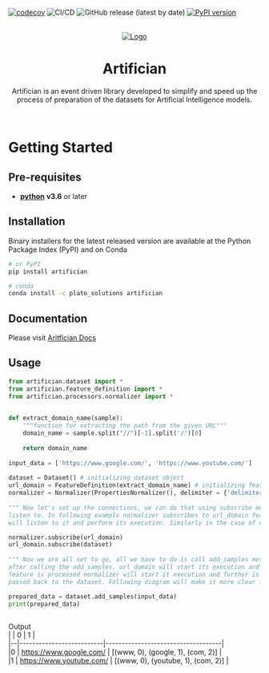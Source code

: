 
<div id="top"></div>  

[![codecov](https://codecov.io/gh/Plato-solutions/artifician/branch/main/graph/badge.svg?token=de0f5b64-eda8-4352-9d4d-48af50af44bb)](https://codecov.io/gh/Plato-solutions/artifician)
![CI/CD](https://github.com/Plato-solutions/artifician/actions/workflows/python-ci.yml/badge.svg?branch=main)
![GitHub release (latest by date)](https://img.shields.io/github/v/release/Plato-solutions/artifician)
[![PyPI version](https://badge.fury.io/py/artifician.svg)](https://pypi.org/project/artifician/)

  
<!-- PROJECT LOGO -->  
  
<br />  
  
<div align="center">  
  
<a href="https://www.platosolutions.io/">  
  
<img src="https://i.ibb.co/w4v9g9d/Plato-Logo.png" alt="Logo" />  
    
</a>  
  
<h1 align="center">Artifician</h1>  
  
<p align="center">  
  
Artifician is an event driven library developed to simplify and speed up the process of preparation of the datasets for Artificial Intelligence models.
  
<br />  

</div>

# Getting Started
  
## Pre-requisites  
- [**python**](https://www.python.org/) **v3.6** or later

## Installation 
Binary installers for the latest released version are available at the Python Package Index (PyPI) and on Conda

```sh
# or PyPI
pip install artifician
```

```sh
# conda
conda install -c plato_solutions artifician
```

## Documentation
Please visit [Aritfician Docs](https://plato-solutions.gitbook.io/artifician/)
  
## Usage  
  
```python  
from artifician.dataset import *
from artifician.feature_definition import *
from artifician.processors.normalizer import *

  
def extract_domain_name(sample):  
    """function for extracting the path from the given URL"""
    domain_name = sample.split("//")[-1].split('/')[0] 
 
    return domain_name  
 
input_data = ['https://www.google.com/', 'https://www.youtube.com/']  
  
dataset = Dataset() # initializing dataset object
url_domain = FeatureDefinition(extract_domain_name) # initializing feature_definition and passing extractor function name as a parameter 
normalizer = Normalizer(PropertiesNormalizer(), delimiter = {'delimiter': ["."]})  # Initializing normalizer (processor)
  
""" Now let's set up the connections, we can do that using subscribe method. listener subscribes to the event to which he wants to 
listen to. In following example normalizer subscribes to url_domain feature that means everytime url_domain is processed normalizer 
will listen to it and perform its execution. Similarly in the case of url_doamin and dataset, here url_domain is listening to datatset. """ 

normalizer.subscribe(url_domain) 
url_domain.subscribe(dataset)  
  
""" Now we are all set to go, all we have to do is call add_samples method on the dataset object and pass the input data
after calling the add_samples, url_domain will start its execution and extract the data using extract_domain_name function, as soon url_domain
feature is processed normalizer will start it execution and furthur is will process the data extracted by url_domain. The processed data is then
passed back to the dataset. Following diagram will make it more clear for you. """ 

prepared_data = dataset.add_samples(input_data)  
print(prepared_data)  
  
```  
  
Output  
|  |                        0 |                                 1  |  
|--|--------------------------|------------------------------------|  
|0 | https://www.google.com/  | [(www, 0), (google, 1), (com, 2)] |  
|1 | https://www.youtube.com/ | [(www, 0), (youtube, 1), (com, 2)] |